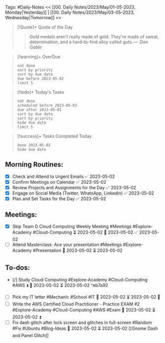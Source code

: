 Tags: #Daily-Notes
<< [[00. Daily Notes/2023/May/01-05-2023, Monday|Yesterday]] | [[00. Daily Notes/2023/May/03-05-2023, Wednesday|Tomorrow]] >>

> [!Quote]+ Quote of the Day  
> > Gold medals aren't really made of gold. They're made of sweat, determination, and a hard-to-find alloy called guts.
> — <cite>Dan Gable</cite>

> [!warning]+ OverDue  
> ```tasks  
> not done  
> sort by priority 
> sort by due date  
> due before 2023-05-02  
> limit 5  
> ```

> [!todo]+ Today's Tasks  
> ```tasks  
> not done  
> scheduled before 2023-05-03  
> due after 2023-05-01  
> sort by due date   
> sort by priority 
> hide due date  
> limit 5  
> ```

> [!success]+ Tasks Completed Today  
> ```tasks  
> done 2023-05-02  
> hide due date  

## Morning Routines:
- [x] Check and Attend to Urgent Emails ✅ 2023-05-02
- [x] Confirm Meetings on Calendar ✅ 2023-05-02
- [x] Review Projects and Assignments for the Day ✅ 2023-05-02
- [x] Engage on Social Media (Twitter, WhatsApp, LinkedIn) ✅ 2023-05-02
- [x] Plan and Set Tasks for the Day ✅ 2023-05-02

## Meetings:
- [x] Skip Team D Cloud Computing Weekly Meeting #Meetings #Explore-Academy #Cloud-Computing ⏳ 2023-05-02 📅 2023-05-02 ✅ 2023-05-02
- [ ] Attend Masterclass: Ace your presentation #Meetings #Explore-Academy #Presentation 📅 2023-05-02 ⏳ 2023-05-02 

## To-dos:
- [/] Study Cloud Computing #Explore-Academy #Cloud-Computing #AWS ⏫ 📅 2023-05-02 ⏳ 2023-05-02 ^eb7a92
- [ ] Pick my IT letter #Mechanic #School #IT 📅 2023-05-02 ⏳ 2023-05-02 🔽 
- [ ] Write the AWS Certified Cloud Practitioner - Practice EXAM #2 #Explore-Academy #Cloud-Computing #AWS #Exam 📅 2023-05-02 ⏳ 2023-05-02 ⏫ 
- [ ] Fix dash glitch after lock screen and glitches in full-screen #Random #Fix #Ubuntu #Blog-Ideas 📅 2023-05-02 ⏳ 2023-05-02 [[Gnome Dash and Panel Glitch]]